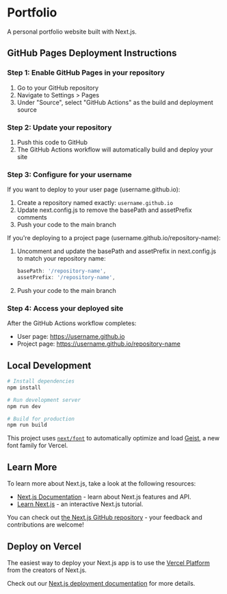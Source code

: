 # Portfolio

A personal portfolio website built with Next.js.

## GitHub Pages Deployment Instructions

### Step 1: Enable GitHub Pages in your repository

1. Go to your GitHub repository
2. Navigate to Settings > Pages
3. Under "Source", select "GitHub Actions" as the build and deployment source

### Step 2: Update your repository

1. Push this code to GitHub
2. The GitHub Actions workflow will automatically build and deploy your site

### Step 3: Configure for your username

If you want to deploy to your user page (username.github.io):

1. Create a repository named exactly: `username.github.io`
2. Update next.config.js to remove the basePath and assetPrefix comments
3. Push your code to the main branch

If you're deploying to a project page (username.github.io/repository-name):

1. Uncomment and update the basePath and assetPrefix in next.config.js to match your repository name:
   ```js
   basePath: '/repository-name',
   assetPrefix: '/repository-name',
   ```
2. Push your code to the main branch

### Step 4: Access your deployed site

After the GitHub Actions workflow completes:
- User page: https://username.github.io
- Project page: https://username.github.io/repository-name

## Local Development

```bash
# Install dependencies
npm install

# Run development server
npm run dev

# Build for production
npm run build
```

This project uses [`next/font`](https://nextjs.org/docs/app/building-your-application/optimizing/fonts) to automatically optimize and load [Geist](https://vercel.com/font), a new font family for Vercel.

## Learn More

To learn more about Next.js, take a look at the following resources:

- [Next.js Documentation](https://nextjs.org/docs) - learn about Next.js features and API.
- [Learn Next.js](https://nextjs.org/learn) - an interactive Next.js tutorial.

You can check out [the Next.js GitHub repository](https://github.com/vercel/next.js) - your feedback and contributions are welcome!

## Deploy on Vercel

The easiest way to deploy your Next.js app is to use the [Vercel Platform](https://vercel.com/new?utm_medium=default-template&filter=next.js&utm_source=create-next-app&utm_campaign=create-next-app-readme) from the creators of Next.js.

Check out our [Next.js deployment documentation](https://nextjs.org/docs/app/building-your-application/deploying) for more details.
